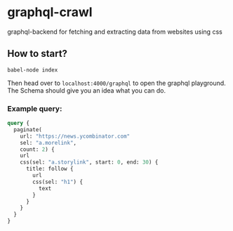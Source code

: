 # graphql-crawl
graphql-backend for fetching and extracting data from websites using css

## How to start?

```
babel-node index
```

Then head over to `localhost:4000/graphql` to open the graphql playground.
The Schema should give you an idea what you can do.


### Example query:

```graphql
query {
  paginate(
    url: "https://news.ycombinator.com" 
    sel: "a.morelink",
    count: 2) {
    url
    css(sel: "a.storylink", start: 0, end: 30) {
      title: follow {
        url
        css(sel: "h1") {
          text
        }
      }
    }
  }
}
```

